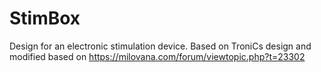 # StimBox
Design for an electronic stimulation device. Based on TroniCs design and modified based on https://milovana.com/forum/viewtopic.php?t=23302
